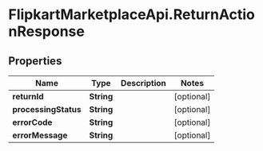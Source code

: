 # FlipkartMarketplaceApi.ReturnActionResponse

## Properties
Name | Type | Description | Notes
------------ | ------------- | ------------- | -------------
**returnId** | **String** |  | [optional] 
**processingStatus** | **String** |  | [optional] 
**errorCode** | **String** |  | [optional] 
**errorMessage** | **String** |  | [optional] 
